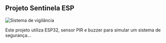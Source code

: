## Projeto Sentinela ESP

![Sistema de vigilância](hardware-guardian.jpg)

Este projeto utiliza ESP32, sensor PIR e buzzer para simular um sistema de segurança...
